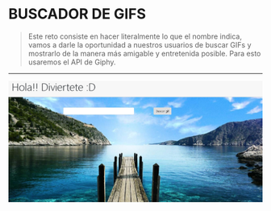 # BUSCADOR DE GIFS

>Este reto consiste en hacer literalmente lo que el nombre indica, vamos a darle la oportunidad a nuestros usuarios de buscar GIFs y mostrarlo de la manera más amigable y entretenida posible. Para esto usaremos el API de Giphy.

***

![Gif page](assets/img/Gif.PNG)